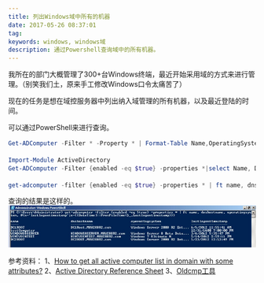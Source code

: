 ```yaml
---
title: 列出Windows域中所有的机器
date: 2017-05-26 08:37:01
tag: 
keywords: windows, windows域
description: 通过Powershell查询域中的所有机器。
---
```


我所在的部门大概管理了300+台Windows终端，最近开始采用域的方式来进行管理。（别笑我们土，原来手工修改Windows口令太痛苦了）

现在的任务是想在域控服务器中列出纳入域管理的所有机器，以及最近登陆的时间。

可以通过PowerShell来进行查询。

```powershell
Get-ADComputer -Filter * -Property * | Format-Table Name,OperatingSystem,OperatingSystemServicePack,OperatingSystemVersion -Wrap –Auto

Import-Module ActiveDirectory
Get-ADComputer -Filter {enabled -eq $true} -properties *|select Name, DNSHostName, OperatingSystem, LastLogonDate

get-adcomputer -filter {enabled -eq $true} -properties * | ft name, dnshostname, operating system, @{n=‘lastlogontimestamp’;e={[DateTime]::FromFileTime($_.Lastlogontimestamp)}}
```
查询的结果是这样的。
![](./20170526-list-domain-machines/39469-20170526083642122-543815414.png)

参考资料：
1、[How to get all active computer list in domain with some attributes?](https://social.technet.microsoft.com/Forums/windowsserver/en-US/452bd87c-f802-447c-91fb-e98b1b6ddb0e/how-to-get-all-active-computer-list-in-domain-with-some-attributes?forum=winserverDS)
2、[Active Directory Reference Sheet](http://portal.sivarajan.com/2010/07/aduc-and-ldap-reference-sheet.html)
3、[Oldcmp工具](http://www.joeware.net/freetools/tools/oldcmp/)